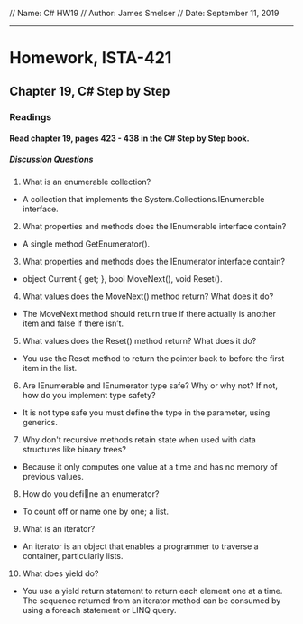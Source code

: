 // Name: C# HW19
// Author: James Smelser
// Date: September 11, 2019

---------------------------------------------------------------
# Homework, ISTA-421
## Chapter 19, C# Step by Step
### Readings
#### Read chapter 19, pages 423 - 438 in the C# Step by Step book.
##### Discussion Questions
1. What is an enumerable collection?
- A collection that implements the System.Collections.IEnumerable interface.
2. What properties and methods does the IEnumerable interface contain?
- A single method GetEnumerator().
3. What properties and methods does the IEnumerator interface contain?
- object Current { get; }, bool MoveNext(), void Reset().
4. What values does the MoveNext() method return? What does it do?
- The MoveNext method should return true if there actually is another item and false if there isn’t.
5. What values does the Reset() method return? What does it do?
- You use the Reset method to return the pointer back to before the first item in the list.
6. Are IEnumerable and IEnumerator type safe? Why or why not? If not, how do you implement type
safety?
- It is not type safe you must define the type in the parameter, using generics<T>.
7. Why don't recursive methods retain state when used with data structures like binary trees?
- Because it only computes one value at a time and has no memory of previous values.
8. How do you define an enumerator?
-  To count off or name one by one; a list.
9. What is an iterator?
-  An iterator is an object that enables a programmer to traverse a container, particularly lists.
10. What does yield do?
- You use a yield return statement to return each element one at a time. The sequence returned from
an iterator method can be consumed by using a foreach statement or LINQ query.
